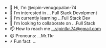 - 👋 Hi, I’m @vipin-venugopalan-74
- 👀 I’m interested in ... Full Stack Devolpment
- 🌱 I’m currently learning ...Full Stack Dev
- 💞️ I’m looking to collaborate on ...Full Stack
- 📫 How to reach me ...vipintkr.74@gmail.com
- 😄 Pronouns: ...Mr.Tkr
- ⚡ Fun fact: ...

<!---
vipin-venugopalan-74/vipin-venugopalan-74 is a ✨ special ✨ repository because its `README.md` (this file) appears on your GitHub profile.
You can click the Preview link to take a look at your changes.
--->

